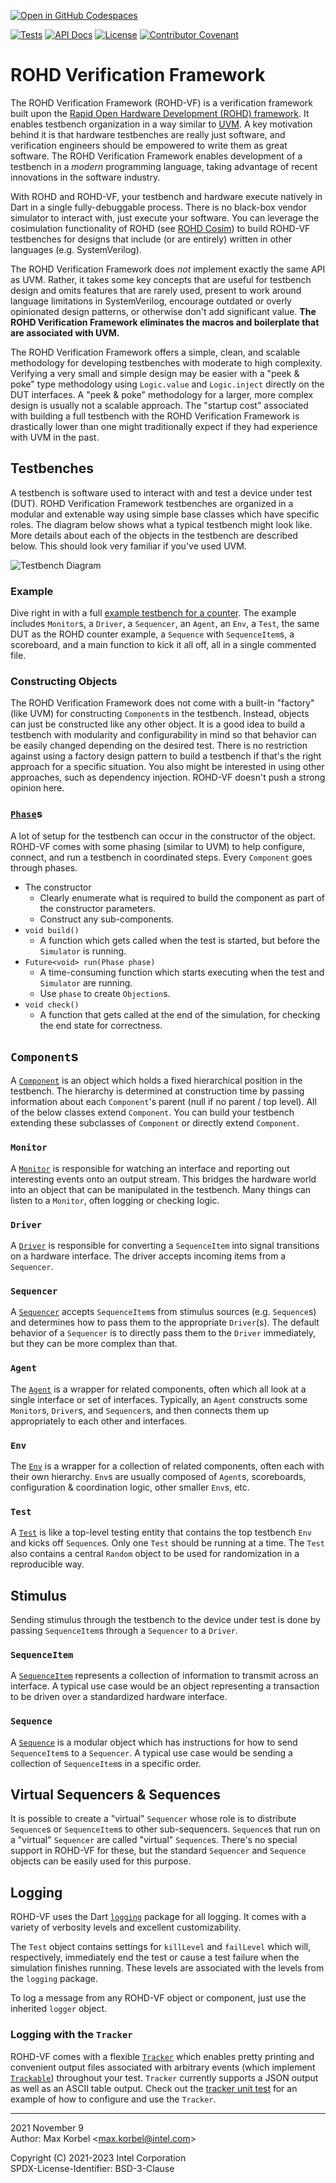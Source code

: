 [![Open in GitHub Codespaces](https://github.com/codespaces/badge.svg)](https://github.com/codespaces/new?hide_repo_select=true&ref=main&repo=426054568)

[![Tests](https://github.com/intel/rohd-vf/actions/workflows/general.yml/badge.svg?event=push)](https://github.com/intel/rohd-vf/actions/workflows/general.yml)
[![API Docs](https://img.shields.io/badge/API%20Docs-generated-success)](https://intel.github.io/rohd-vf/rohd_vf/rohd_vf-library.html)
[![License](https://img.shields.io/badge/License-BSD--3-blue)](https://github.com/intel/rohd-vf/blob/main/LICENSE)
[![Contributor Covenant](https://img.shields.io/badge/Contributor%20Covenant-2.1-4baaaa.svg)](https://github.com/intel/rohd-cosim/blob/main/CODE_OF_CONDUCT.md)

ROHD Verification Framework
===========================

The ROHD Verification Framework (ROHD-VF) is a verification framework built upon the [Rapid Open Hardware Development (ROHD) framework](https://www.github.com/intel/rohd).  It enables testbench organization in a way similar to [UVM](https://www.accellera.org/images/downloads/standards/uvm/uvm_users_guide_1.1.pdf).  A key motivation behind it is that hardware testbenches are really just software, and verification engineers should be empowered to write them as great software.  The ROHD Verification Framework enables development of a testbench in a *modern* programming language, taking advantage of recent innovations in the software industry.

With ROHD and ROHD-VF, your testbench and hardware execute natively in Dart in a single fully-debuggable process.  There is no black-box vendor simulator to interact with, just execute your software.  You can leverage the cosimulation functionality of ROHD (see [ROHD Cosim](https://github.com/intel/rohd-cosim)) to build ROHD-VF testbenches for designs that include (or are entirely) written in other languages (e.g. SystemVerilog).

The ROHD Verification Framework does *not* implement exactly the same API as UVM.  Rather, it takes some key concepts that are useful for testbench design and omits features that are rarely used, present to work around language limitations in SystemVerilog, encourage outdated or overly opinionated design patterns, or otherwise don't add significant value.  **The ROHD Verification Framework eliminates the macros and boilerplate that are associated with UVM.**

The ROHD Verification Framework offers a simple, clean, and scalable methodology for developing testbenches with moderate to high complexity.  Verifying a very small and simple design may be easier with a "peek & poke" type methodology using  `Logic.value` and `Logic.inject` directly on the DUT interfaces.  A "peek & poke" methodology for a larger, more complex design is usually not a scalable approach.  The "startup cost" associated with building a full testbench with the ROHD Verification Framework is drastically lower than one might traditionally expect if they had experience with UVM in the past.


## Testbenches
A testbench is software used to interact with and test a device under test (DUT).  ROHD Verification Framework testbenches are organized in a modular and extenable way using simple base classes which have specific roles.  The diagram below shows what a typical testbench might look like.  More details about each of the objects in the testbench are described below.  This should look very familiar if you've used UVM.

![Testbench Diagram](https://github.com/intel/rohd-vf/raw/main/doc/rohdvfdiagram1.png)


### Example

Dive right in with a full [example testbench for a counter](https://github.com/intel/rohd-vf/raw/main/example/main.dart).  The example includes `Monitor`s, a `Driver`, a `Sequencer`, an `Agent`, an `Env`, a `Test`, the same DUT as the ROHD counter example, a `Sequence` with `SequenceItem`s, a scoreboard, and a main function to kick it all off, all in a single commented file.

### Constructing Objects
The ROHD Verification Framework does not come with a built-in "factory" (like UVM) for constructing `Component`s in the testbench.  Instead, objects can just be constructed like any other object.  It is a good idea to build a testbench with modularity and configurability in mind so that behavior can be easily changed depending on the desired test.  There is no restriction against using a factory design pattern to build a testbench if that's the right approach for a specific situation.  You also might be interested in using other approaches, such as dependency injection.  ROHD-VF doesn't push a strong opinion here.

### [`Phase`](https://intel.github.io/rohd-vf/rohd_vf/Phase-class.html)s
A lot of setup for the testbench can occur in the constructor of the object.  ROHD-VF comes with some phasing (similar to UVM) to help configure, connect, and run a testbench in coordinated steps.  Every `Component` goes through phases.
- The constructor
	- Clearly enumerate what is required to build the component as part of the constructor parameters.
	- Construct any sub-components.
- `void build()`
	- A function which gets called when the test is started, but before the `Simulator` is running.
- `Future<void> run(Phase phase)`
	- A time-consuming function which starts executing when the test and `Simulator` are running.
	- Use `phase` to create `Objection`s.
- `void check()`
	- A function that gets called at the end of the simulation, for checking the end state for correctness.

## `Component`s
A [`Component`](https://intel.github.io/rohd-vf/rohd_vf/Component-class.html) is an object which holds a fixed hierarchical position in the testbench.  The hierarchy is determined at construction time by passing information about each `Component`'s parent (null if no parent / top level).  All of the below classes extend `Component`.  You can build your testbench extending these subclasses of `Component` or directly extend `Component`.

### `Monitor`
A [`Monitor`](https://intel.github.io/rohd-vf/rohd_vf/Monitor-class.html) is responsible for watching an interface and reporting out interesting events onto an output stream.  This bridges the hardware world into an object that can be manipulated in the testbench.  Many things can listen to a `Monitor`, often logging or checking logic.

### `Driver`
A [`Driver`](https://intel.github.io/rohd-vf/rohd_vf/Driver-class.html) is responsible for converting a `SequenceItem` into signal transitions on a hardware interface.  The driver accepts incoming items from a `Sequencer`.

### `Sequencer`
A [`Sequencer`](https://intel.github.io/rohd-vf/rohd_vf/Sequencer-class.html) accepts `SequenceItem`s from stimulus sources (e.g. `Sequence`s) and determines how to pass them to the appropriate `Driver`(s).  The default behavior of a `Sequencer` is to directly pass them to the `Driver` immediately, but they can be more complex than that.

### `Agent`
The [`Agent`](https://intel.github.io/rohd-vf/rohd_vf/Agent-class.html) is a wrapper for related components, often which all look at a single interface or set of interfaces.  Typically, an `Agent` constructs some `Monitor`s, `Driver`s, and `Sequencer`s, and then connects them up appropriately to each other and interfaces.

### `Env`
The [`Env`](https://intel.github.io/rohd-vf/rohd_vf/Env-class.html) is a wrapper for a collection of related components, often each with their own hierarchy. `Env`s are usually composed of `Agent`s, scoreboards, configuration & coordination logic, other smaller `Env`s, etc.

### `Test`
A [`Test`](https://intel.github.io/rohd-vf/rohd_vf/Test-class.html) is like a top-level testing entity that contains the top testbench `Env` and kicks off `Sequence`s.  Only one `Test` should be running at a time.  The `Test` also contains a central `Random` object to be used for randomization in a reproducible way.

## Stimulus
Sending stimulus through the testbench to the device under test is done by passing `SequenceItem`s through a `Sequencer` to a `Driver`.

### `SequenceItem`
A [`SequenceItem`](https://intel.github.io/rohd-vf/rohd_vf/SequenceItem-class.html) represents a collection of information to transmit across an interface.  A typical use case would be an object representing a transaction to be driven over a standardized hardware interface.

### `Sequence`
A [`Sequence`](https://intel.github.io/rohd-vf/rohd_vf/Sequence-class.html) is a modular object which has instructions for how to send `SequenceItem`s to a `Sequencer`.  A typical use case would be sending a collection of `SequenceItem`s in a specific order.

## Virtual Sequencers & Sequences
It is possible to create a "virtual" `Sequencer` whose role is to distribute `Sequence`s or `SequenceItem`s to other sub-sequencers.  `Sequence`s that run on a "virtual" `Sequencer` are called "virtual" `Sequence`s.  There's no special support in ROHD-VF for these, but the standard `Sequencer` and `Sequence` objects can be easily used for this purpose.

## Logging
ROHD-VF uses the Dart [`logging`](https://pub.dev/packages/logging) package for all logging.  It comes with a variety of verbosity levels and excellent customizability.

The `Test` object contains settings for `killLevel` and `failLevel` which will, respectively, immediately end the test or cause a test failure when the simulation finishes running.  These levels are associated with the levels from the `logging` package.

To log a message from any ROHD-VF object or component, just use the inherited `logger` object.

### Logging with the `Tracker`
ROHD-VF comes with a flexible [`Tracker`](https://intel.github.io/rohd-vf/rohd_vf/Tracker-class.html) which enables pretty printing and convenient output files associated with arbitrary events (which implement [`Trackable`](https://intel.github.io/rohd-vf/rohd_vf/Trackable-class.html)) throughout your test.  `Tracker` currently supports a JSON output as well as an ASCII table output.  Check out the [tracker unit test](https://github.com/intel/rohd-vf/raw/main/test/tracker_test.dart) for an example of how to configure and use the `Tracker`.

----------------
2021 November 9  
Author: Max Korbel <<max.korbel@intel.com>>

 
Copyright (C) 2021-2023 Intel Corporation  
SPDX-License-Identifier: BSD-3-Clause
